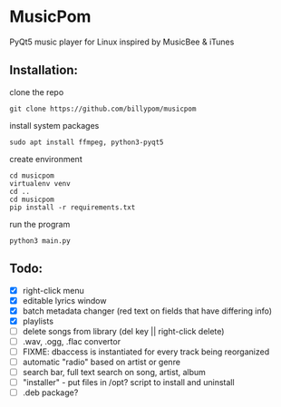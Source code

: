 # MusicPom

PyQt5 music player for Linux inspired by MusicBee & iTunes

## Installation:
clone the repo
```
git clone https://github.com/billypom/musicpom
```
install system packages
```
sudo apt install ffmpeg, python3-pyqt5
```
create environment
```
cd musicpom
virtualenv venv
cd ..
cd musicpom
pip install -r requirements.txt
```
run the program
```
python3 main.py
```

## Todo:

- [x] right-click menu
- [x] editable lyrics window
- [x] batch metadata changer (red text on fields that have differing info)
- [x] playlists
- [ ] delete songs from library (del key || right-click delete)
- [ ] .wav, .ogg, .flac convertor
- [ ] FIXME: dbaccess is instantiated for every track being reorganized
- [ ] automatic "radio" based on artist or genre
- [ ] search bar, full text search on song, artist, album
- [ ] "installer" - put files in /opt? script to install and uninstall
- [ ] .deb package?

